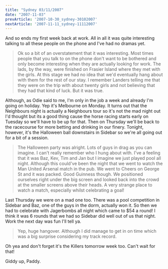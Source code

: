 ```yaml
---
title: "Sydney 03/11/2007"
date: "2007-11-03"
prevArticle: '2007-10-30_sydney-30102007'
nextArticle: '2007-11-11_sydney-11112007'
---
```

And so ends my first week back at work. All in all it was quite interesting talking to all these people on the phone and I've had no dramas yet. 
> Ok so a bit of an overstatement that it was interesting. Most times people that you talk to on the phone don't want to be bothered and only become interesting when they are actually looking for work. The lads, by the way, were finished on Frasier Island where they met with the girls. At this stage we had no idea that we'd eventually hang about with them for the rest of our stay. I remember Landers telling me that they were on the trip with about twenty girls and not believing that they had that kind of luck. But it was true.

Although, as Odie said to me, I'm only in the job a week and already I'm going on holiday. Yep it's Melbourne on Monday. It turns out that the Neighbours night is actually a Neighbours tour so it's not the mad night out I'd thought but its a good thing cause the horse racing starts early on Tuesday so we'll have to be up for that. Then on Thursday we'll be back to the racecourse for more betting and drinking in our finery. Tonight, however, it's the Halloween ball downstairs in Sidebar so we're all going out for a bit of a session. 
> The Halloween party was alright. Lots of guys in drag as you can imagine. I can't really remember who I hung about with. I've a feeling that it was Baz, Kev, Tim and Jan but I imagine we just played pool all night. Although this could've been the night that we went to watch the Man United Arsenal match in the pub. We went to Cheers on George St and it was packed. Good Guinness though. We positioned ourselves right under the big screen and looked back into the crowd at the smaller screens above their heads. A very strange place to watch a match, especially whilst celebrating a goal! 

Last Thursday we were on a mad one too. There was a pool competition in Sidebar and Baz, one of the guys in the dorm, actually won it. So then we had to celebrate with Jagerbombs all night which came to $54 a round! I think it was 6 rounds that we had so Sidebar did well out of us that night. Work the next day was fun I'll tell ya.
> Yep, huge hangover. Although I did manage to get in on time which was a big surprise considering my track record.

Oh yea and don't forget it's the Killers tomorrow week too. Can't wait for that!

Giddy up,
Paddy.